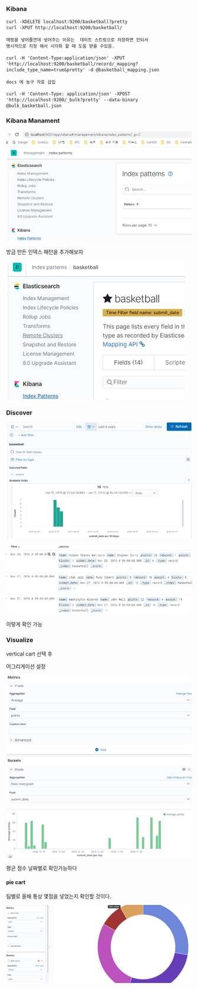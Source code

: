 ### Kibana

```
curl -XDELETE localhost:9200/basketball?pretty
curl -XPUT http://localhost:9200/basketball/

매핑을 넣어줄껀데 넣어주는 이유는  데이트 스트링으로 저장하면 안되서
명시적으로 지정 해서 시각화 할 때 도움 받을 수있음.

curl -H 'Content-Type:application/json' -XPUT 'http://localhost:9200/basketball/record/_mapping?include_type_name=true&pretty' -d @basketball_mapping.json

docs 에 농구 자료 삽입

curl -H 'Content-Type: application/json' -XPOST 'http://localhost:9200/_bulk?pretty' --data-binary @bulk_basketball.json
```



### Kibana Manament

![image-20200111155100634](../image\image-20200111155100634.png)

방금 만든 인덱스 패턴을 추가해보자

![image-20200111155832891](../image\image-20200111155832891.png)





### Discover

![image-20200111155942182](../image\image-20200111155942182.png)

![image-20200111155959905](../image\image-20200111155959905.png)

이렇게 확인 가능



### Visualize

vertical cart 선택 후

어그리게이션 설정 

![image-20200111160502008](../image\image-20200111160502008.png)

![image-20200111160632347](../image\image-20200111160632347.png)

평균 점수 날짜별로 확인가능하다



#### pie cart

팀별로 올해 통상 몇점을 넣었는지 확인할 것이다.

![image-20200111161100469](../image\image-20200111161100469.png)

